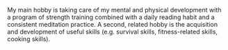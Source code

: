 My main hobby is taking care of my mental and physical development with a program of strength training combined with a daily reading habit and a consistent meditation practice. A second, related hobby is the acquisition and development of useful skills (e.g. survival skills, fitness-related skills, cooking skills).
